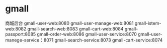 # gmall
商城后台
gmall-user-web:8080
gmall-user-manage-web:8081
gmall-istem-web:8082
gmall-search-web:8083
gmall-cart-web:8084
gmall-passport:8085
gmall-order-web:8086
gmall-user-service:8070
gmall-user-manege-service：8071
gmall-search-service:8073
gmall-cart-service:8074


